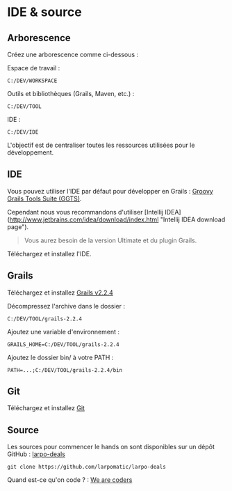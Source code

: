 IDE & source
============

Arborescence
---

Créez une arborescence comme ci-dessous :

Espace de travail :

    C:/DEV/WORKSPACE
Outils et bibliothèques (Grails, Maven, etc.) :

    C:/DEV/TOOL
IDE :

    C:/DEV/IDE

L'objectif est de centraliser toutes les ressources utilisées pour le développement.

IDE
---

Vous pouvez utiliser l'IDE par défaut pour développer en Grails : [Groovy Grails Tools Suite (GGTS)](http://spring.io/tools/ggts/all "GGTS download page").

Cependant nous vous recommandons d'utiliser [Intellij IDEA] (http://www.jetbrains.com/idea/download/index.html "Intellij IDEA download page").
> Vous aurez besoin de la version Ultimate et du plugin Grails.

Téléchargez et installez l'IDE.

Grails
---

Téléchargez et installez [Grails v2.2.4](http://dist.springframework.org.s3.amazonaws.com/release/GRAILS/grails-2.2.4.zip "Grails 2.2.4 download page")

Décompressez l'archive dans le dossier :

    C:/DEV/TOOL/grails-2.2.4

Ajoutez une variable d'environnement :

    GRAILS_HOME=C:/DEV/TOOL/grails-2.2.4

Ajoutez le dossier bin/ à votre PATH :

    PATH=...;C:/DEV/TOOL/grails-2.2.4/bin

Git
---

Téléchargez et installez [Git](http://git-scm.com/ "Git web site")

Source
---

Les sources pour commencer le hands on sont disponibles sur un dépôt GitHub : [larpo-deals](https://github.com/larpomatic/larpo-deals "Dépôt larpo-deals")

    git clone https://github.com/larpomatic/larpo-deals

Quand est-ce qu'on code ? : [We are coders](hands-on/p2.md "Part 2")
